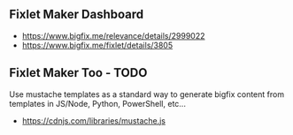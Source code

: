 

## Fixlet Maker Dashboard

- https://www.bigfix.me/relevance/details/2999022
- https://www.bigfix.me/fixlet/details/3805


## Fixlet Maker Too - TODO

Use mustache templates as a standard way to generate bigfix content from templates in JS/Node, Python, PowerShell, etc...

- https://cdnjs.com/libraries/mustache.js

